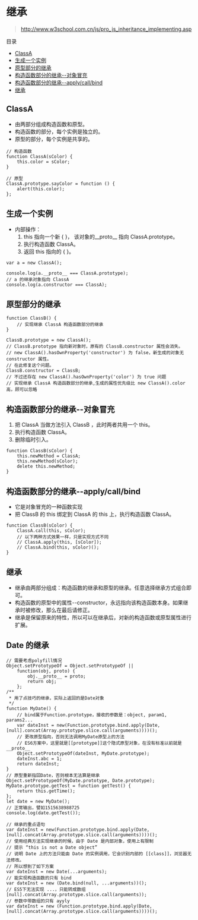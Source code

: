 # 继承

> http://www.w3school.com.cn/js/pro_js_inheritance_implementing.asp

目录

- [ClassA](#classa)
- [生成一个实例](#生成一个实例)
- [原型部分的继承](#原型部分的继承)
- [构造函数部分的继承--对象冒充](#构造函数部分的继承--对象冒充)
- [构造函数部分的继承--apply/call/bind](#构造函数部分的继承--applycallbind)
- [继承](#继承-1)

## ClassA

- 由两部分组成构造函数和原型。
- 构造函数的部分，每个实例是独立的。
- 原型的部分，每个实例是共享的。 

```
// 构造函数
function ClassA(sColor) {
    this.color = sColor;
}

// 原型
ClassA.prototype.sayColor = function () {
    alert(this.color);
};
```

## 生成一个实例

- 内部操作：
    1. this 指向一个新 { }， 该对象的\_\_proto__ 指向 ClassA.prototype。
    2. 执行构造函数 ClassA。
    3. 返回 this 指向的 { }。

```
var a = new ClassA();

console.log(a.__proto__ === ClassA.prototype);
// a 的继承对象指向 ClassA
console.log(a.constructor === ClassA);
```

## 原型部分的继承

```
function ClassB() {
    // 实现继承 ClassA 构造函数部分的继承
}

ClassB.prototype = new ClassA();
// ClassB.prototype 指向新对象时，原有的 ClassB.constructor 属性会消失。
// new ClassA().hasOwnProperty('constructor') 为 false，新生成的对象无 constructor 属性。
// 在此修复这个问题。
ClassB.constructor = ClassB;
// 不过还存在 new ClassA().hasOwnProperty('color') 为 true 问题
// 实现继承 ClassA 构造函数部分的继承,生成的属性优先级比 new ClassA().color 高，顾可以忽略
```

## 构造函数部分的继承--对象冒充

1. 把 ClassA 当做方法引入 ClassB ，此时两者共用一个 this。
2. 执行构造函数 ClassA。
3. 删除临时引入。

```
function ClassB(sColor) {
    this.newMethod = ClassA;
    this.newMethod(sColor);
    delete this.newMethod;
}
```

## 构造函数部分的继承--apply/call/bind

- 它是对象冒充的一种函数实现
- 把 ClassB 的 this 绑定到 ClassA 的 this 上，执行构造函数 ClassA。

```
function ClassB(sColor) {
    ClassA.call(this, sColor);
    // 以下两种方式效果一样，只是实现方式不同
    // ClassA.apply(this, [sColor]);
    // ClassA.bind(this, sColor)();
}
```

## 继承

- 继承由两部分组成：构造函数的继承和原型的继承。任意选择继承方式组合即可。
- 构造函数的原型中的属性--constructor，永远指向该构造函数本身。如果继承时被修改，那么在最后请修正。
- 继承是保留原来的特性，所以可以在继承后，对新的构造函数或原型属性进行扩展。

## Date 的继承

```
// 需要考虑polyfill情况
Object.setPrototypeOf = Object.setPrototypeOf ||
    function(obj, proto) {
        obj.__proto__ = proto;
        return obj;
    };
/**
 * 用了点技巧的继承，实际上返回的是Date对象
 */
function MyDate() {
    // bind属于Function.prototype，接收的参数是：object, param1, params2...
    var dateInst = new(Function.prototype.bind.apply(Date, [null].concat(Array.prototype.slice.call(arguments))))();
    // 更改原型指向，否则无法调用MyDate原型上的方法
    // ES6方案中，这里就是[[prototype]]这个隐式原型对象，在没有标准以前就是__proto__
    Object.setPrototypeOf(dateInst, MyDate.prototype);
    dateInst.abc = 1;
    return dateInst;
}
// 原型重新指回Date，否则根本无法算是继承
Object.setPrototypeOf(MyDate.prototype, Date.prototype);
MyDate.prototype.getTest = function getTest() {
    return this.getTime();
};
let date = new MyDate();
// 正常输出，譬如1515638988725
console.log(date.getTest());
```

```
// 继承的重点语句
var dateInst = new(Function.prototype.bind.apply(Date, [null].concat(Array.prototype.slice.call(arguments))))();
// 使用经典方法实现继承的时候，由于 Date 是内部对象，使用上有限制
// 提示 “this is not a Date object”
// 说明 Date 上的方法只能由 Date 的实例调用，它会识别内部的 [[class]]，浏览器无法修改。
// 所以想到了如下方案
var dateInst = new Date(...arguments);
// 能实现构造函数的只有 bind
var dateInst = new (Date.bind(null, ...arguments))();
// ES5下无法实现 ...，只能转成数组
[null].concat(Array.prototype.slice.call(arguments));
// 参数中带数组的只有 ayyly
var dateInst = new (Function.prototype.bind.apply(Date, [null].concat(Array.prototype.slice.call(arguments))))();
```